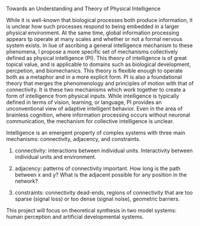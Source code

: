 Towards an Understanding and Theory of Physical Intelligence

While it is well-known that biological processes both produce information, it is unclear how such processes respond to being embedded in a larger physical environment. At the same time, global information processing appears tp operate at many scales and whether or not a formal nervous system exists. In liue of ascribing a general intelligence mechanism to these phenomena, I propose a more specific set of mechanisms collectively defined as physical intelligence (PI). This theory of intelligence is of great topical value, and is applicable to domains such as biological development, percpetion, and biomechanics. This theory is flexible enough to operate both as a metaphor and in a more explicit form. PI is also a foundational theory that merges the phenomenology and principles of motion with that of connectivity. It is these two mechanisms which work together to create a form of intelligence from physical inputs. While intelligence is typically defined in terms of vision, learning, or language, PI provides an unconventional view of adaptive intelligent behavior. Even in the area of brainless cognition, where information processing occurs without neuronal communication, the mechanism for collective intelligence is unclear.  

Intelligence is an emergent property of complex systems with three main mechanisms: connectivity, adjacency, and constraints.  

1) connectivity: interactions between individual units. Interactivity between individual units and environment.  

2) adjacency: patterns of connectivity important. How long is the path between x and y? What is the adjacent possible for any position in the network?  

3) constraints: connectivity dead-ends, regions of connectivity that are too sparse (signal loss) or too dense (signal noise), geometric barriers. 

This project will focus on theoretical synthesis in two model systems: human perception and artificial developmental systems. 
